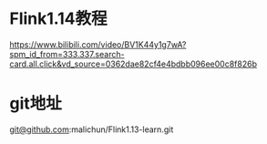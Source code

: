 # Flink1.14教程
https://www.bilibili.com/video/BV1K44y1g7wA?spm_id_from=333.337.search-card.all.click&vd_source=0362dae82cf4e4bdbb096ee00c8f826b

# git地址
git@github.com:malichun/Flink1.13-learn.git

